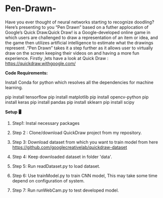 # Pen-Drawn-

Have you ever thought of neural networks starting to recognize doodling? Here’s presenting to you “Pen Drawn” based on a futher applocation of Google’s Quick Draw.Quick Draw! is a Google-developed online game in which users are challenged to draw a representation of an item or idea, and the game then utilizes artificial intelligence to estimate what the drawings represent .“Pen Drawn” takes it a step further as it allows user to virtually draw on the screen keeping their videos on and having a more fun experience.
Firstly ,lets have a look at Quick Draw : https://quickdraw.withgoogle.com/

**Code Requirements:**

Install Conda for python which resolves all the dependencies for machine learning.

pip install tensorflow
pip install matplotlib
pip install opencv-python 
pip install keras
pip install pandas
pip install sklearn
pip install scipy


**Setup 🖥️**

1) Step1: Instal necessary packages

2) Step 2 : Clone/download QuickDraw project from my repository.
 
3) Step 3: Download dataset from which you want to train model from here https://github.com/googlecreativelab/quickdraw-dataset

4) Step 4: Keep downloaded dataset in folder 'data'.

5) Step 5: Run readDataset.py to load dataset.

6) Step 6: Use trainModel.py to train CNN model, This may take some time depend on configuration of system.

7) Step 7: Run runWebCam.py to test developed model.

